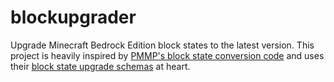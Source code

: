 # blockupgrader
Upgrade Minecraft Bedrock Edition block states to the latest version. This project is heavily inspired by [PMMP's block
state conversion code](https://github.com/pmmp/PocketMine-MP/tree/major-next/src/data/bedrock/block/upgrade) and uses
their [block state upgrade schemas](https://github.com/pmmp/BedrockBlockUpgradeSchema) at heart.